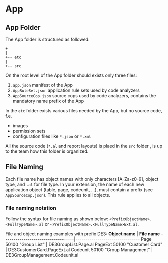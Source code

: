 # App
## App Folder
The App folder is structured as followed:

    +
    |
    +-- etc
    |
    +-- src

On the root level of the App folder should exists only three files:
1. `app.json` manifest of the App
2. `AppRuleSet.json` application rule sets used by code analyzers
3. `AppSourceCop.json` source cops used by code analyzers, contains the mandatory name prefix of the App

In the `etc` folder exists various files needed by the App, but no source code, f.e.
- images
- permission sets
- configuration files like `*.json` or `*.xml`

All the source code (`*.al` and report layouts) is plaed in the `src` folder , is up to the team how this folder is organized.

## File Naming
Each file name has object names with only characters [A-Za-z0-9], object type, and `.al` for file type. In your extension, the name of each new application object (table, page, codeunit, ...), must contain a prefix (see `AppSourceCop.json`). This rule applies to all objects.

### File naming notation
Follow the syntax for file naming as shown below: `<PrefixObjectName>.<FullTypeName>.al` or `<PrefixObjectName>.<FullTypeName>Ext.al`.

File and object naming examples with prefix DE3:
**Object name**                    | **File name**
-----------------------------------|--------------------------------
Page 50100 "Group List"            | DE3GroupList.Page.al
PageExt 50100 "Customer Card"      | DE3CustomerCard.PageExt.al
Codeunit 50100 "Group Management"  | DE3GroupManagement.Codeunit.al
